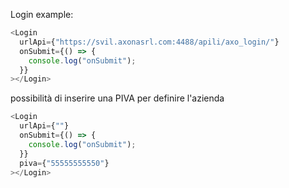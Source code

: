 Login example:

```js
<Login
  urlApi={"https://svil.axonasrl.com:4488/apili/axo_login/"}
  onSubmit={() => {
    console.log("onSubmit");
  }}
></Login>
```

possibilità di inserire una PIVA per definire l'azienda

```js
<Login
  urlApi={""}
  onSubmit={() => {
    console.log("onSubmit");
  }}
  piva={"55555555550"}
></Login>
```
